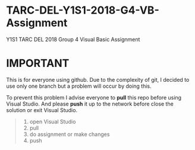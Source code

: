 # TARC-DEL-Y1S1-2018-G4-VB-Assignment
Y1S1 TARC DEL 2018 Group 4 Visual Basic Assignment

# IMPORTANT
This is for everyone using github. Due to the complexity of git, I decided to use only one branch but a problem will occur by doing this.

To prevent this problem I advise everyone to **pull** this repo before using Visual Studio. And please **push** it up to the network before close the solution or exit Visual Studio.

> 1. open Visual Studio
> 2. pull
> 3. do assignment or make changes
> 4. push
